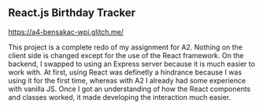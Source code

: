 ## React.js Birthday Tracker

https://a4-bensakac-wpi.glitch.me/

This project is a complete redo of my assignment for A2. Nothing on the client side is changed except for the use of the React framework. On the backend, I swapped to using an Express server because it is much easier to work with. At first, using React was definetly a hindrance because I was using it for the first time, whereas with A2 I already had some experience with vanilla JS. Once I got an understanding of how the React components and classes worked, it made developing the interaction much easier.
